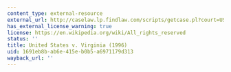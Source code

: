 ```yaml
---
content_type: external-resource
external_url: http://caselaw.lp.findlaw.com/scripts/getcase.pl?court=US&vol=000&invol=u20026
has_external_license_warning: true
license: https://en.wikipedia.org/wiki/All_rights_reserved
status: ''
title: United States v. Virginia (1996)
uid: 1691eb8b-ab6e-415e-b0b5-a6971179d313
wayback_url: ''
---
```

